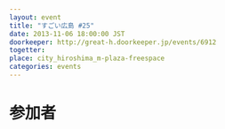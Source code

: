 ```yaml
---
layout: event
title: "すごい広島 #25"
date: 2013-11-06 18:00:00 JST
doorkeeper: http://great-h.doorkeeper.jp/events/6912
togetter:
place: city_hiroshima_m-plaza-freespace
categories: events
---
```


# 参加者
